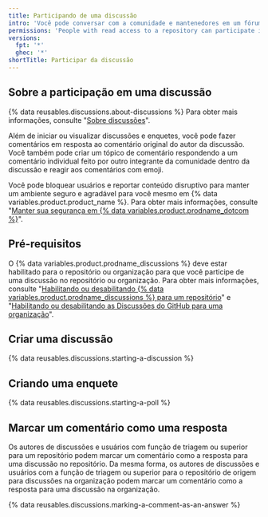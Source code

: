 ```yaml
---
title: Participando de uma discussão
intro: 'Você pode conversar com a comunidade e mantenedores em um fórum do repositório para um projeto em {% data variables.product.product_name %}.'
permissions: 'People with read access to a repository can participate in discussions and polls in the repository. People with read access to the source repository for organization discussions can participate in discussions and polls in that organization. {% data reusables.enterprise-accounts.emu-permission-interact %}'
versions:
  fpt: '*'
  ghec: '*'
shortTitle: Participar da discussão
---
```



## Sobre a participação em uma discussão

{% data reusables.discussions.about-discussions %} Para obter mais informações, consulte "[Sobre discussões](/discussions/collaborating-with-your-community-using-discussions/about-discussions)".

Além de iniciar ou visualizar discussões e enquetes, você pode fazer comentários em resposta ao comentário original do autor da discussão. Você também pode criar um tópico de comentário respondendo a um comentário individual feito por outro integrante da comunidade dentro da discussão e reagir aos comentários com emoji.

Você pode bloquear usuários e reportar conteúdo disruptivo para manter um ambiente seguro e agradável para você mesmo em {% data variables.product.product_name %}. Para obter mais informações, consulte "[Manter sua segurança em {% data variables.product.prodname_dotcom %}](/communities/maintaining-your-safety-on-github)".

## Pré-requisitos

O {% data variables.product.prodname_discussions %} deve estar habilitado para o repositório ou organização para que você participe de uma discussão no repositório ou organização. Para obter mais informações, consulte "[Habilitando ou desabilitando {% data variables.product.prodname_discussions %} para um repositório](/github/administering-a-repository/enabling-or-disabling-github-discussions-for-a-repository)" e "[Habilitando ou desabilitando as Discussões do GitHub para uma organização](/organizations/managing-organization-settings/enabling-or-disabling-github-discussions-for-an-organization)".

## Criar uma discussão

{% data reusables.discussions.starting-a-discussion %}

## Criando uma enquete

{% data reusables.discussions.starting-a-poll %}

## Marcar um comentário como uma resposta

Os autores de discussões e usuários com função de triagem ou superior para um repositório podem marcar um comentário como a resposta para uma discussão no repositório. Da mesma forma, os autores de discussões e usuários com a função de triagem ou superior para o repositório de origem para discussões na organização podem marcar um comentário como a resposta para uma discussão na organização.

{% data reusables.discussions.marking-a-comment-as-an-answer %}
